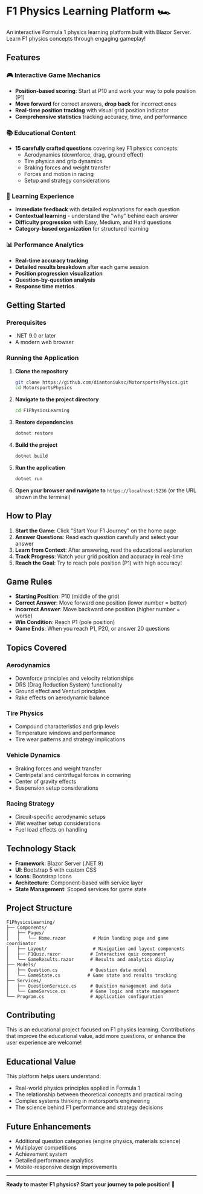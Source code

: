 # F1 Physics Learning Platform 🏎️

An interactive Formula 1 physics learning platform built with Blazor Server. Learn F1 physics concepts through engaging gameplay!

## Features

### 🎮 Interactive Game Mechanics
- **Position-based scoring**: Start at P10 and work your way to pole position (P1)
- **Move forward** for correct answers, **drop back** for incorrect ones
- **Real-time position tracking** with visual grid position indicator
- **Comprehensive statistics** tracking accuracy, time, and performance

### 📚 Educational Content
- **15 carefully crafted questions** covering key F1 physics concepts:
  - Aerodynamics (downforce, drag, ground effect)
  - Tire physics and grip dynamics
  - Braking forces and weight transfer
  - Forces and motion in racing
  - Setup and strategy considerations

### 🎯 Learning Experience
- **Immediate feedback** with detailed explanations for each question
- **Contextual learning** - understand the "why" behind each answer
- **Difficulty progression** with Easy, Medium, and Hard questions
- **Category-based organization** for structured learning

### 📊 Performance Analytics
- **Real-time accuracy tracking**
- **Detailed results breakdown** after each game session
- **Position progression visualization**
- **Question-by-question analysis**
- **Response time metrics**

## Getting Started

### Prerequisites
- .NET 9.0 or later
- A modern web browser

### Running the Application

1. **Clone the repository**
   ```bash
   git clone https://github.com/diantoniuksc/MotorsportsPhysics.git
   cd MotorsportsPhysics
   ```

2. **Navigate to the project directory**
   ```bash
   cd F1PhysicsLearning
   ```

3. **Restore dependencies**
   ```bash
   dotnet restore
   ```

4. **Build the project**
   ```bash
   dotnet build
   ```

5. **Run the application**
   ```bash
   dotnet run
   ```

6. **Open your browser and navigate to** `https://localhost:5236` (or the URL shown in the terminal)

## How to Play

1. **Start the Game**: Click "Start Your F1 Journey" on the home page
2. **Answer Questions**: Read each question carefully and select your answer
3. **Learn from Context**: After answering, read the educational explanation
4. **Track Progress**: Watch your grid position and accuracy in real-time
5. **Reach the Goal**: Try to reach pole position (P1) with high accuracy!

## Game Rules

- **Starting Position**: P10 (middle of the grid)
- **Correct Answer**: Move forward one position (lower number = better)
- **Incorrect Answer**: Move backward one position (higher number = worse)
- **Win Condition**: Reach P1 (pole position)
- **Game Ends**: When you reach P1, P20, or answer 20 questions

## Topics Covered

### Aerodynamics
- Downforce principles and velocity relationships
- DRS (Drag Reduction System) functionality
- Ground effect and Venturi principles
- Rake effects on aerodynamic balance

### Tire Physics
- Compound characteristics and grip levels
- Temperature windows and performance
- Tire wear patterns and strategy implications

### Vehicle Dynamics
- Braking forces and weight transfer
- Centripetal and centrifugal forces in cornering
- Center of gravity effects
- Suspension setup considerations

### Racing Strategy
- Circuit-specific aerodynamic setups
- Wet weather setup considerations
- Fuel load effects on handling

## Technology Stack

- **Framework**: Blazor Server (.NET 9)
- **UI**: Bootstrap 5 with custom CSS
- **Icons**: Bootstrap Icons
- **Architecture**: Component-based with service layer
- **State Management**: Scoped services for game state

## Project Structure

```
F1PhysicsLearning/
├── Components/
│   ├── Pages/
│   │   └── Home.razor          # Main landing page and game coordinator
│   ├── Layout/                 # Navigation and layout components
│   ├── F1Quiz.razor           # Interactive quiz component
│   └── GameResults.razor      # Results and analytics display
├── Models/
│   ├── Question.cs            # Question data model
│   └── GameState.cs          # Game state and results tracking
├── Services/
│   ├── QuestionService.cs     # Question management and data
│   └── GameService.cs         # Game logic and state management
└── Program.cs                 # Application configuration
```

## Contributing

This is an educational project focused on F1 physics learning. Contributions that improve the educational value, add more questions, or enhance the user experience are welcome!

## Educational Value

This platform helps users understand:
- Real-world physics principles applied in Formula 1
- The relationship between theoretical concepts and practical racing
- Complex systems thinking in motorsports engineering
- The science behind F1 performance and strategy decisions

## Future Enhancements

- Additional question categories (engine physics, materials science)
- Multiplayer competitions
- Achievement system
- Detailed performance analytics
- Mobile-responsive design improvements

---

**Ready to master F1 physics? Start your journey to pole position!** 🏁